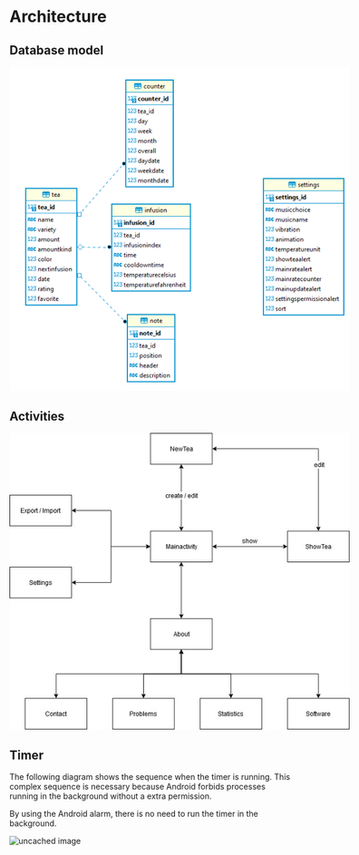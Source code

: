# Architecture

## Database model

<div style="width:600px;">

![alt text](database_diagram.png "Navigation between activities")
</div>

## Activities

<div style="width:600px;">

![alt text](activities.jpg "Navigation between activities")
</div>

## Timer
The following diagram shows the sequence when the timer is running. This complex sequence is necessary because Android forbids processes running in the background without a extra permission.

By using the Android alarm, there is no need to run the timer in the background.

<div style="width:1000px;">


![uncached image](http://www.plantuml.com/plantuml/proxy?src=https://raw.githubusercontent.com/pase13voxi/TeaMemory/master/documentation/architecture/sequence_diagram_timer.txt "Timer sequence")
</div>
